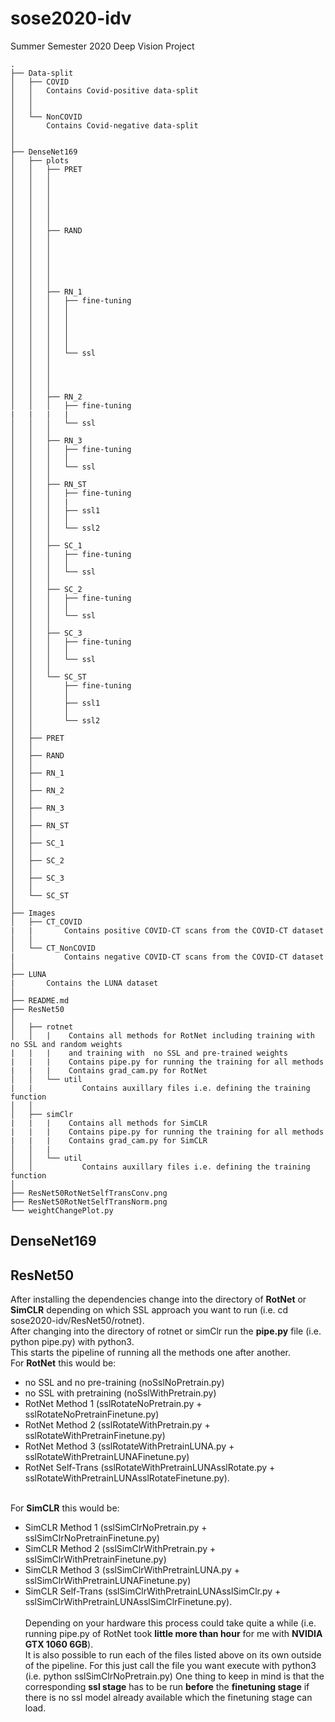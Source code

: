 # sose2020-idv
Summer Semester 2020 Deep Vision Project 

```
.
├── Data-split
│   ├── COVID
│   │   Contains Covid-positive data-split
│   │   
│   │   
│   └── NonCOVID
│       Contains Covid-negative data-split
│       
│       
├── DenseNet169
│   ├── plots
│   │   ├── PRET
│   │   │  
│   │   │       
│   │   │      
│   │   │     
│   │   │      
│   │   │       
│   │   ├── RAND
│   │   │   
│   │   │      
│   │   │      
│   │   │     
│   │   │      
│   │   │       
│   │   ├── RN_1
│   │   │   ├── fine-tuning
│   │   │   │   
│   │   │   │   
│   │   │   │   
│   │   │   │   
│   │   │   │  
│   │   │   └── ssl
│   │   │       
│   │   │       
│   │   │       
│   │   │       
│   │   ├── RN_2
│   │   │   ├── fine-tuning
|   |   |   |
│   │   │   └── ssl
│   │   │    
│   │   ├── RN_3
│   │   │   ├── fine-tuning
│   │   │   │  
│   │   │   └── ssl
│   │   │    
│   │   ├── RN_ST
│   │   │   ├── fine-tuning
│   │   │   |
│   │   │   ├── ssl1
│   │   │   │ 
│   │   │   └── ssl2
│   │   │     
│   │   ├── SC_1
│   │   │   ├── fine-tuning
│   │   │   │  
│   │   │   └── ssl
│   │   │      
│   │   ├── SC_2
│   │   │   ├── fine-tuning
│   │   │   │  
│   │   │   └── ssl
│   │   │      
│   │   ├── SC_3
│   │   │   ├── fine-tuning
│   │   │   │  
│   │   │   └── ssl
│   │   │     
│   │   └── SC_ST
│   │       ├── fine-tuning
│   │       │  
│   │       ├── ssl1
│   │       │  
│   │       └── ssl2
│   │          
│   ├── PRET
│   │  
│   ├── RAND
│   │  
│   ├── RN_1
│   │  
│   ├── RN_2
│   │  
│   ├── RN_3
│   │  
│   ├── RN_ST
│   │  
│   ├── SC_1
│   │  
│   ├── SC_2
│   │  
│   ├── SC_3
│   │  
│   └── SC_ST
│      
├── Images
│   ├── CT_COVID
|   |       Contains positive COVID-CT scans from the COVID-CT dataset
│   │  
│   └── CT_NonCOVID
|           Contains negative COVID-CT scans from the COVID-CT dataset
│      
├── LUNA
|       Contains the LUNA dataset
│  
├── README.md
├── ResNet50
│  
│   ├── rotnet
│   │   |    Contains all methods for RotNet including training with no SSL and random weights 
|   |   |    and training with  no SSL and pre-trained weights
|   |   |    Contains pipe.py for running the training for all methods
|   |   |    Contains grad_cam.py for RotNet
│   │   └── util
|   |           Contains auxillary files i.e. defining the training function
│   │    
│   ├── simClr
|   |   |    Contains all methods for SimCLR
|   |   |    Contains pipe.py for running the training for all methods
|   |   |    Contains grad_cam.py for SimCLR
│   │   |
│   │   └── util
│   │           Contains auxillary files i.e. defining the training function
│  
├── ResNet50RotNetSelfTransConv.png
├── ResNet50RotNetSelfTransNorm.png
└── weightChangePlot.py

```


## DenseNet169
## ResNet50
After installing the dependencies change into the directory of **RotNet** or **SimCLR** depending on which SSL approach you want to run (i.e. cd sose2020-idv/ResNet50/rotnet).<br>
After changing into the directory of rotnet or simClr run the **pipe.py** file (i.e. python pipe.py) with python3.<br> This starts the pipeline of running all the methods one after another.<br> For **RotNet** this would be: 
- no SSL and no pre-training (noSslNoPretrain.py)
- no SSL with pretraining (noSslWithPretrain.py)
- RotNet Method 1 (sslRotateNoPretrain.py + sslRotateNoPretrainFinetune.py)
- RotNet Method 2 (sslRotateWithPretrain.py + sslRotateWithPretrainFinetune.py)
- RotNet Method 3 (sslRotateWithPretrainLUNA.py + sslRotateWithPretrainLUNAFinetune.py)
- RotNet Self-Trans (sslRotateWithPretrainLUNAsslRotate.py + sslRotateWithPretrainLUNAsslRotateFinetune.py).<br><br>

For **SimCLR** this would be:
- SimCLR Method 1 (sslSimClrNoPretrain.py + sslSimClrNoPretrainFinetune.py)
- SimCLR Method 2 (sslSimClrWithPretrain.py + sslSimClrWithPretrainFinetune.py)
- SimCLR Method 3 (sslSimClrWithPretrainLUNA.py + sslSimClrWithPretrainLUNAFinetune.py)
- SimCLR Self-Trans (sslSimClrWithPretrainLUNAsslSimClr.py + sslSimClrWithPretrainLUNAsslSimClrFinetune.py).<br><br> Depending on your hardware this process could take quite a while (i.e. running pipe.py of RotNet took **little more than hour** for me with **NVIDIA GTX 1060 6GB**).<br>
It is also possible to run each of the files listed above on its own outside of the pipeline. For this just call the file you want execute with python3 (i.e. python sslSimClrNoPretrain.py) One thing to keep in mind is that the corresponding **ssl stage** has to be run **before** the **finetuning stage** if there is no ssl model already available which the finetuning stage can load.

